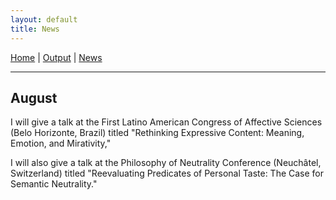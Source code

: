 ```yaml
---
layout: default
title: News
---
```

[Home](index.md) | [Output](output.md) | [News](news.md)

---

## August

I will give a talk at the First Latino American Congress of Affective Sciences (Belo Horizonte, Brazil) titled "Rethinking Expressive Content: Meaning, Emotion, and Mirativity," 

I will also give a talk at the Philosophy of Neutrality Conference (Neuchâtel, Switzerland) titled "Reevaluating Predicates of Personal Taste: The Case for Semantic Neutrality."
